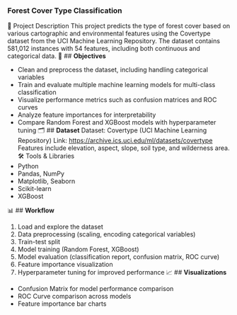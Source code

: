 ### **Forest Cover Type Classification**
📌 Project Description
This project predicts the type of forest cover based on various cartographic and environmental features using the Covertype dataset from the UCI Machine Learning Repository. The dataset contains 581,012 instances with 54 features, including both continuous and categorical data.
🎯 ## **Objectives**
- Clean and preprocess the dataset, including handling categorical variables
- Train and evaluate multiple machine learning models for multi-class classification
- Visualize performance metrics such as confusion matrices and ROC curves
- Analyze feature importances for interpretability
- Compare Random Forest and XGBoost models with hyperparameter tuning
🗂 ## **Dataset**
Dataset: Covertype (UCI Machine Learning Repository)
Link: https://archive.ics.uci.edu/ml/datasets/covertype
Features include elevation, aspect, slope, soil type, and wilderness area.
🛠 Tools & Libraries
- Python
- Pandas, NumPy
- Matplotlib, Seaborn
- Scikit-learn
- XGBoost

📊 ## **Workflow**
1. Load and explore the dataset
2. Data preprocessing (scaling, encoding categorical variables)
3. Train-test split
4. Model training (Random Forest, XGBoost)
5. Model evaluation (classification report, confusion matrix, ROC curve)
6. Feature importance visualization
7. Hyperparameter tuning for improved performance
📈 ## **Visualizations**
- Confusion Matrix for model performance comparison
- ROC Curve comparison across models
- Feature importance bar charts

